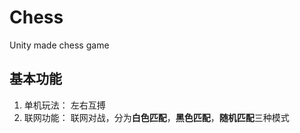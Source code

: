 # Chess
Unity made chess game

## 基本功能
1. 单机玩法： 左右互搏
2. 联网功能： 联网对战，分为**白色匹配**，**黑色匹配**，**随机匹配**三种模式
